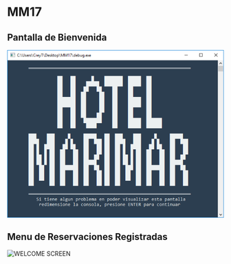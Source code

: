 # MM17

## Pantalla de Bienvenida
![WELCOME SCREEN](https://github.com/CreyTuning/MM17/blob/master/Resources/Images/IMG-1.PNG)

## Menu de Reservaciones Registradas
![WELCOME SCREEN]()